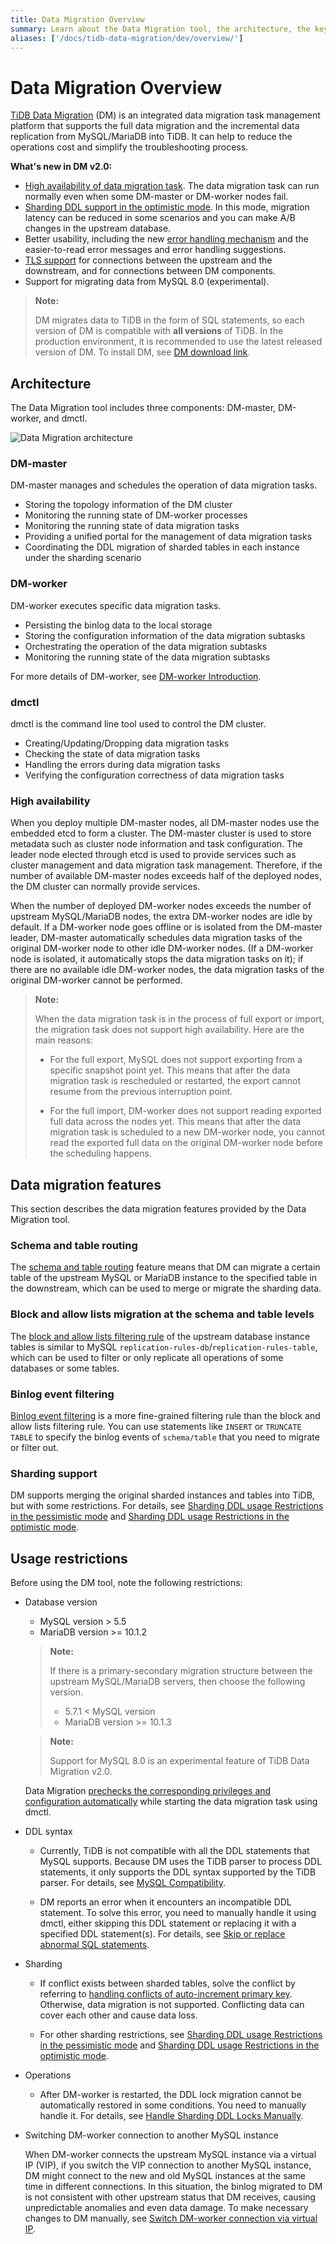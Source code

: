 ```yaml
---
title: Data Migration Overview
summary: Learn about the Data Migration tool, the architecture, the key components, and features.
aliases: ['/docs/tidb-data-migration/dev/overview/']
---
```


<!-- markdownlint-disable MD007 -->

# Data Migration Overview

[TiDB Data Migration](https://github.com/pingcap/dm) (DM) is an integrated data migration task management platform that supports the full data migration and the incremental data replication from MySQL/MariaDB into TiDB. It can help to reduce the operations cost and simplify the troubleshooting process.

**What's new in DM v2.0:**

- [High availability of data migration task](#high-availability). The data migration task can run normally even when some DM-master or DM-worker nodes fail.
- [Sharding DDL support in the optimistic mode](feature-shard-merge-optimistic.md). In this mode, migration latency can be reduced in some scenarios and you can make A/B changes in the upstream database.
- Better usability, including the new [error handling mechanism](handle-failed-ddl-statements.md) and the easier-to-read error messages and error handling suggestions.
- [TLS support](enable-tls.md) for connections between the upstream and the downstream, and for connections between DM components.
- Support for migrating data from MySQL 8.0 (experimental).

> **Note:**
>
> DM migrates data to TiDB in the form of SQL statements, so each version of DM is compatible with **all versions** of TiDB. In the production environment, it is recommended to use the latest released version of DM. To install DM, see [DM download link](https://pingcap.com/docs/stable/reference/tools/download/#tidb-dm-data-migration).

## Architecture

The Data Migration tool includes three components: DM-master, DM-worker, and dmctl.

![Data Migration architecture](/media/dm-architecture-2.0.png)

### DM-master

DM-master manages and schedules the operation of data migration tasks.

- Storing the topology information of the DM cluster
- Monitoring the running state of DM-worker processes
- Monitoring the running state of data migration tasks
- Providing a unified portal for the management of data migration tasks
- Coordinating the DDL migration of sharded tables in each instance under the sharding scenario

### DM-worker

DM-worker executes specific data migration tasks.

- Persisting the binlog data to the local storage
- Storing the configuration information of the data migration subtasks
- Orchestrating the operation of the data migration subtasks
- Monitoring the running state of the data migration subtasks

For more details of DM-worker, see [DM-worker Introduction](dm-worker-intro.md).

### dmctl

dmctl is the command line tool used to control the DM cluster.

- Creating/Updating/Dropping data migration tasks
- Checking the state of data migration tasks
- Handling the errors during data migration tasks
- Verifying the configuration correctness of data migration tasks

### High availability

When you deploy multiple DM-master nodes, all DM-master nodes use the embedded etcd to form a cluster. The DM-master cluster is used to store metadata such as cluster node information and task configuration. The leader node elected through etcd is used to provide services such as cluster management and data migration task management. Therefore, if the number of available DM-master nodes exceeds half of the deployed nodes, the DM cluster can normally provide services.

When the number of deployed DM-worker nodes exceeds the number of upstream MySQL/MariaDB nodes, the extra DM-worker nodes are idle by default. If a DM-worker node goes offline or is isolated from the DM-master leader, DM-master automatically schedules data migration tasks of the original DM-worker node to other idle DM-worker nodes. (If a DM-worker node is isolated, it automatically stops the data migration tasks on it); if there are no available idle DM-worker nodes, the data migration tasks of the original DM-worker cannot be performed.

> **Note:**
>
> When the data migration task is in the process of full export or import, the migration task does not support high availability. Here are the main reasons:
>
> - For the full export, MySQL does not support exporting from a specific snapshot point yet. This means that after the data migration task is rescheduled or restarted, the export cannot resume from the previous interruption point.
>
> - For the full import, DM-worker does not support reading exported full data across the nodes yet. This means that after the data migration task is scheduled to a new DM-worker node, you cannot read the exported full data on the original DM-worker node before the scheduling happens.

## Data migration features

This section describes the data migration features provided by the Data Migration tool.

### Schema and table routing

The [schema and table routing](key-features.md#table-routing) feature means that DM can migrate a certain table of the upstream MySQL or MariaDB instance to the specified table in the downstream, which can be used to merge or migrate the sharding data.

### Block and allow lists migration at the schema and table levels

The [block and allow lists filtering rule](key-features.md#block-and-allow-table-lists) of the upstream database instance tables is similar to MySQL `replication-rules-db`/`replication-rules-table`, which can be used to filter or only replicate all operations of some databases or some tables.

### Binlog event filtering

[Binlog event filtering](key-features.md#binlog-event-filter) is a more fine-grained filtering rule than the block and allow lists filtering rule. You can use statements like `INSERT` or `TRUNCATE TABLE` to specify the binlog events of `schema/table` that you need to migrate or filter out.

### Sharding support

DM supports merging the original sharded instances and tables into TiDB, but with some restrictions. For details, see [Sharding DDL usage Restrictions in the pessimistic mode](feature-shard-merge-pessimistic.md#restrictions) and [Sharding DDL usage Restrictions in the optimistic mode](feature-shard-merge-optimistic.md#restrictions).

## Usage restrictions

Before using the DM tool, note the following restrictions:

+ Database version

    - MySQL version > 5.5
    - MariaDB version >= 10.1.2

    > **Note:**
    >
    > If there is a primary-secondary migration structure between the upstream MySQL/MariaDB servers, then choose the following version.
    >
    > - 5.7.1 < MySQL version
    > - MariaDB version >= 10.1.3

    > **Note:**
    >
    > Support for MySQL 8.0 is an experimental feature of TiDB Data Migration v2.0.

    Data Migration [prechecks the corresponding privileges and configuration automatically](precheck.md) while starting the data migration task using dmctl.

+ DDL syntax

    - Currently, TiDB is not compatible with all the DDL statements that MySQL supports. Because DM uses the TiDB parser to process DDL statements, it only supports the DDL syntax supported by the TiDB parser. For details, see [MySQL Compatibility](https://pingcap.com/docs/stable/reference/mysql-compatibility/#ddl).

    - DM reports an error when it encounters an incompatible DDL statement. To solve this error, you need to manually handle it using dmctl, either skipping this DDL statement or replacing it with a specified DDL statement(s). For details, see [Skip or replace abnormal SQL statements](faq.md#how-to-handle-incompatible-ddl-statements).

+ Sharding

    - If conflict exists between sharded tables, solve the conflict by referring to [handling conflicts of auto-increment primary key](shard-merge-best-practices.md#handle-conflicts-of-auto-increment-primary-key). Otherwise, data migration is not supported. Conflicting data can cover each other and cause data loss.

    - For other sharding restrictions, see [Sharding DDL usage Restrictions in the pessimistic mode](feature-shard-merge-pessimistic.md#restrictions) and [Sharding DDL usage Restrictions in the optimistic mode](feature-shard-merge-optimistic.md#restrictions).

+ Operations

    - After DM-worker is restarted, the DDL lock migration cannot be automatically restored in some conditions. You need to manually handle it. For details, see [Handle Sharding DDL Locks Manually](manually-handling-sharding-ddl-locks.md).

+ Switching DM-worker connection to another MySQL instance

    When DM-worker connects the upstream MySQL instance via a virtual IP (VIP), if you switch the VIP connection to another MySQL instance, DM might connect to the new and old MySQL instances at the same time in different connections. In this situation, the binlog migrated to DM is not consistent with other upstream status that DM receives, causing unpredictable anomalies and even data damage. To make necessary changes to DM manually, see [Switch DM-worker connection via virtual IP](usage-scenario-master-slave-switch.md#switch-dm-worker-connection-via-virtual-ip).
